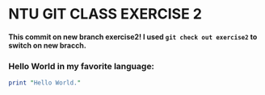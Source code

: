 # NTU GIT CLASS EXERCISE 2

#### This commit on new branch exercise2! I used `git check out exercise2` to switch on new bracch.


### Hello World in my favorite language: 
``` perl
print "Hello World." 
```
